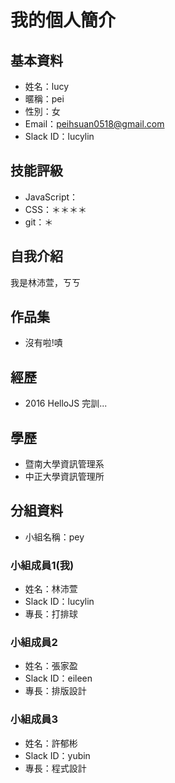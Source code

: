# 我的個人簡介

## 基本資料
- 姓名：lucy
- 暱稱：pei
- 性別：女
- Email：peihsuan0518@gmail.com
- Slack ID：lucylin

## 技能評級
- JavaScript：
- CSS：＊＊＊＊
- git：＊

## 自我介紹
我是林沛萱，ㄎㄎ

## 作品集
- 沒有啦!嘖

## 經歷
- 2016 HelloJS 完訓...

## 學歷
- 暨南大學資訊管理系
- 中正大學資訊管理所

## 分組資料
- 小組名稱：pey

### 小組成員1(我)
- 姓名：林沛萱
- Slack ID：lucylin
- 專長：打排球

### 小組成員2
- 姓名：張家盈
- Slack ID：eileen
- 專長：排版設計

### 小組成員3
- 姓名：許郁彬
- Slack ID：yubin
- 專長：程式設計
